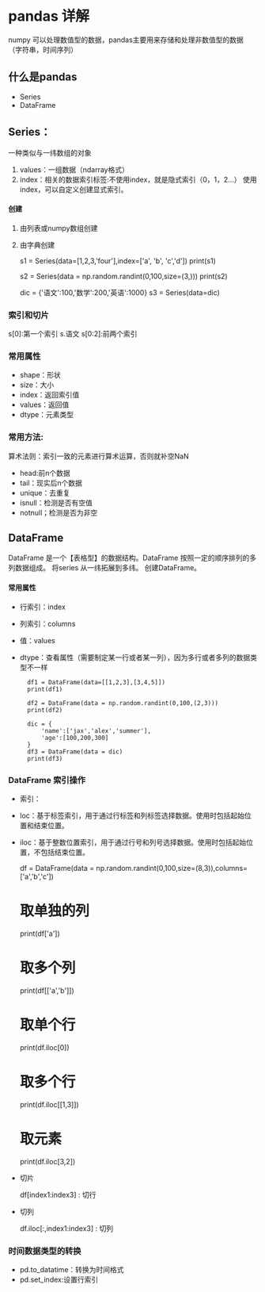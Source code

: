 # pandas 详解

numpy 可以处理数值型的数据，pandas主要用来存储和处理非数值型的数据
（字符串，时间序列）

## 什么是pandas
- Series
- DataFrame

## Series：
一种类似与一纬数组的对象
1. values：一组数据（ndarray格式）
2. index：相关的数据索引标签:不使用index，就是隐式索引（0，1，2...）
使用index，可以自定义创建显式索引。

#### 创建
1. 由列表或numpy数组创建
2. 由字典创建

        
    s1 = Series(data=[1,2,3,'four'],index=['a', 'b', 'c','d'])
    print(s1)
    
    s2 = Series(data = np.random.randint(0,100,size=(3,)))
    print(s2)

    dic = {'语文':100,'数学':200,'英语':1000}
    s3  = Series(data=dic)

### 索引和切片
s[0]:第一个索引
s.语文
s[0:2]:前两个索引

### 常用属性
- shape：形状
- size：大小
- index：返回索引值
- values：返回值
- dtype：元素类型

### 常用方法:
算术法则：索引一致的元素进行算术运算，否则就补空NaN

- head:前n个数据
- tail：现实后n个数据
- unique：去重复
- isnull：检测是否有空值
- notnull；检测是否为非空


## DataFrame
DataFrame 是一个【表格型】的数据结构。DataFrame 按照一定的顺序排列的多列数据组成。
将series 从一纬拓展到多纬。 创建DataFrame。
#### 常用属性
- 行索引：index
- 列索引：columns
- 值：values
- dtype：查看属性（需要制定某一行或者某一列），因为多行或者多列的数据类型不一样

        df1 = DataFrame(data=[[1,2,3],[3,4,5]])
        print(df1)
        
        df2 = DataFrame(data = np.random.randint(0,100,(2,3)))
        print(df2)
        
        dic = {
            'name':['jax','alex','summer'],
            'age':[100,200,300]
        }
        df3 = DataFrame(data = dic)
        print(df3)
### DataFrame 索引操作
- 索引：
- loc：基于标签索引，用于通过行标签和列标签选择数据。使用时包括起始位置和结束位置。
- iloc：基于整数位置索引，用于通过行号和列号选择数据。使用时包括起始位置，不包括结束位置。


    df = DataFrame(data = np.random.randint(0,100,size=(8,3)),columns= ['a','b','c'])
    # 取单独的列
    print(df['a'])
    # 取多个列
    print(df[['a','b']])
    # 取单个行
    print(df.iloc[0])
    # 取多个行
    print(df.iloc[[1,3]])
    # 取元素
    print(df.iloc[3,2])

- 切片
  

    df[index1:index3] : 切行
- 切列


    df.iloc[:,index1:index3] : 切列

### 时间数据类型的转换
- pd.to_datatime：转换为时间格式
- pd.set_index:设置行索引